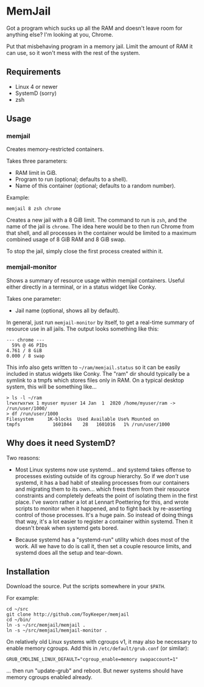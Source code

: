 # MemJail

Got a program which sucks up all the RAM and doesn't leave room for anything
else?  I'm looking at you, Chrome.

Put that misbehaving program in a memory jail.  Limit the amount of RAM it can
use, so it won't mess with the rest of the system.


## Requirements

  * Linux 4 or newer
  * SystemD (sorry)
  * zsh


## Usage

### memjail

Creates memory-restricted containers.

Takes three parameters:

  * RAM limit in GiB.
  * Program to run (optional; defaults to a shell).
  * Name of this container (optional; defaults to a random number).

Example:

```
memjail 8 zsh chrome
```

Creates a new jail with a 8 GiB limit.  The command to run is `zsh`, and the
name of the jail is `chrome`.  The idea here would be to then run Chrome from
that shell, and all processes in the container would be limited to a maximum
combined usage of 8 GiB RAM and 8 GiB swap.

To stop the jail, simply close the first process created within it.

### memjail-monitor

Shows a summary of resource usage within memjail containers.  Useful either
directly in a terminal, or in a status widget like Conky.

Takes one parameter:

  * Jail name (optional, shows all by default).

In general, just run `memjail-monitor` by itself, to get a real-time summary of
resource use in all jails.  The output looks something like this:

```
--- chrome ---
  59% @ 46 PIDs
4.761 / 8 GiB
0.000 / 8 swap
```

This info also gets written to `~/ram/memjail.status` so it can be easily
included in status widgets like Conky.  The "ram" dir should typically be a
symlink to a tmpfs which stores files only in RAM.  On a typical desktop
system, this will be something like...

```
> ls -l ~/ram
lrwxrwxrwx 1 myuser myuser 14 Jan  1  2020 /home/myuser/ram -> /run/user/1000/
> df /run/user/1000
Filesystem     1K-blocks  Used Available Use% Mounted on
tmpfs            1601044    28   1601016   1% /run/user/1000
```

## Why does it need SystemD?

Two reasons:

  * Most Linux systems now use systemd... and systemd takes offense to
    processes existing outside of its cgroup hierarchy.  So if we *don't* use
    systemd, it has a bad habit of stealing processes from our containers and
    migrating them to its own...  which frees them from their resource
    constraints and completely defeats the point of isolating them in the first
    place.  I've sworn rather a lot at Lennart Poettering for this, and wrote
    scripts to monitor when it happened, and to fight back by re-asserting
    control of those processes.  It's a huge pain.  So instead of doing things
    that way, it's a lot easier to register a container within systemd.  Then
    it doesn't break when systemd gets bored.

  * Because systemd has a "systemd-run" utility which does most of the work.
    All we have to do is call it, then set a couple resource limits, and
    systemd does all the setup and tear-down.


## Installation

Download the source.  Put the scripts somewhere in your `$PATH`.

For example:

```
cd ~/src
git clone http://github.com/ToyKeeper/memjail
cd ~/bin/
ln -s ~/src/memjail/memjail .
ln -s ~/src/memjail/memjail-monitor .
```

On relatively old Linux systems with cgroups v1, it may also be necessary to
enable memory cgroups.  Add this in `/etc/default/grub.conf` (or similar):

```
GRUB_CMDLINE_LINUX_DEFAULT="cgroup_enable=memory swapaccount=1"
```

... then run "update-grub" and reboot.  But newer systems should have memory
cgroups enabled already.

